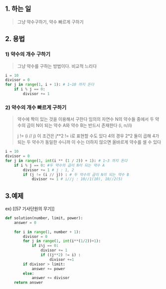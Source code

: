 ## 1. 하는 일
>그냥 약수구하기, 약수 빠르게 구하기

## 2. 용법
### 1) 약수의 개수 구하기
>  그냥 약수를 구하는 방법이다. 비교적 느리다
```python
i = 10
divisor = 0
for j in range(1, i + 1): # 1~10 까지 돈다
	if i % j == 0:
		divisor += 1
```

### 2) 약수의 개수 빠르게 구하기
> 약수에 짝이 있는 것을 이용해서 구한다
> 임의의 자연수 N의 약수들 중에서
> 두 약수의 곱이 N이 되는 약수 A와 약수 B는 반드시 존재한다 (i, n//i)
> 
> j != (i // j) 이 조건은 j**2 != i로 표현할 수도 있다
> 4의 경우 2\*2 둘이 곱해 4가 되는 두 약수가 동일한 수니까 
> 이 수는 더하지 않으면 올바르게 약수를 셀 수 있다

```python
i = 10
divisor = 0
for j in range(1, int(i ** (1 / 2)) + 1): # 1~3 까지 돈다
	if i % j == 0: #두 약수의 곱이 N이 되는 약수 A
		divisor += 1 # j : 1, 2
		if (j != (i // j)) : # 두 약수의 곱이 N이 되는 약수 B
			divisor += 1 # i//j : 10//1(10), 10//2(5)
```

## 3.예제
>
   ex) [[57 기사단원의 무기]]
   
```python
def solution(number, limit, power):
    answer = 0
    
    for i in range(1, number + 1):
        divisor = 0
        for j in range(1, int(i**(1/2))+1):
            if i%j == 0:
                divisor += 1
                if ((j**2) != i) :
                    divisor +=1
        if divisor > limit:
            answer += power
        else:
            answer += divisor
    return answer
```